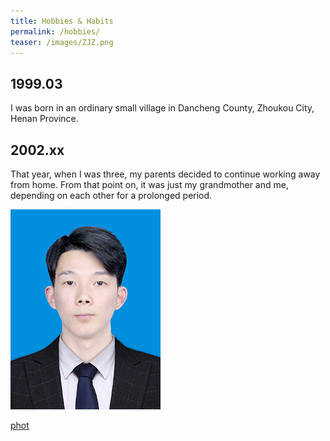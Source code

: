 ```yaml
---
title: Hobbies & Habits
permalink: /hobbies/
teaser: /images/ZJZ.png
---
```

## 1999.03
I was born in an ordinary small village in Dancheng County, Zhoukou City, Henan Province.
## 2002.xx
That year, when I was three, my parents decided to continue working away from home. From that point on, it was just my grandmother and me, depending on each other for a prolonged period.

<img src="/images/ZJZ.png" alt="photo" />


[phot](/images/foo-bar-identity-th.jpg)
